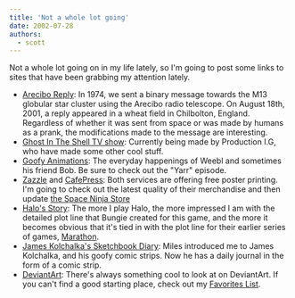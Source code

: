 ```yaml
---
title: 'Not a whole lot going'
date: 2002-07-28
authors:
  - scott
---
```


Not a whole lot going on in my life lately, so I'm going to post some links to sites that have been grabbing my attention lately.

- [Arecibo Reply](http://amo.net/Contact/): In 1974, we sent a binary message towards the M13 globular star cluster using the Arecibo radio telescope. On August 18th, 2001, a reply appeared in a wheat field in Chilbolton, England. Regardless of whether it was sent from space or was made by humans as a prank, the modifications made to the message are interesting.
- [Ghost In The Shell TV show](http://www.production-ig.com/Ghost_TV.html): Currently being made by Production I.G, who have made some other cool stuff.
- [Goofy Animations](http://www.weebl.pwp.blueyonder.co.uk/b3ta/pie.html): The everyday happenings of Weebl and sometimes his friend Bob. Be sure to check out the "Yarr" episode.
- [Zazzle](http://www.zazzle.com/) and [CafePress](http://www.cafepress.com/): Both services are offering free poster printing. I'm going to check out the latest quality of their merchandise and then update [the Space Ninja Store](http://store.spaceninja.com/)
- [Halo's Story](http://halo.bungie.org/story/): The more I play Halo, the more impressed I am with the detailed plot line that Bungie created for this game, and the more it becomes obvious that it's tied in with the plot line for their earlier series of games, [Marathon](http://marathon.bungie.org/story/).
- [James Kolchalka's Sketchbook Diary](http://www.americanelf.com/): Miles introduced me to James Kolchalka, and his goofy comic strips. Now he has a daily journal in the form of a comic strip.
- [DeviantArt](http://www.deviantart.com/): There's always something cool to look at on DeviantArt. If you can't find a good starting place, check out my [Favorites List](http://spaceninja.deviantart.com/favorites).

